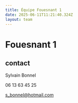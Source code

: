 ```yaml
---
title: Équipe Fouesnant 1
date: 2025-06-11T11:21:40.324Z
layout: team
---
```


# Fouesnant 1

## contact 

Sylvain Bonnel

06 13 63 45 25

s_bonnel@hotmail.com

